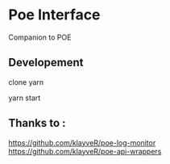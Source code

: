 # Poe Interface

Companion to POE

## Developement

clone
yarn 

yarn start

## Thanks to :

https://github.com/klayveR/poe-log-monitor
https://github.com/klayveR/poe-api-wrappers